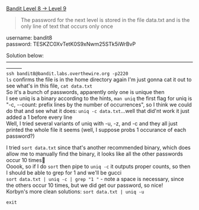 [Bandit Level 8 → Level 9](https://overthewire.org/wargames/bandit/bandit9.html)

> The password for the next level is stored in the file data.txt and is the only line of text that occurs only once  

username: bandit8  
password: TESKZC0XvTetK0S9xNwm25STk5iWrBvP  

Solution below:  
———————————————————————————————————————  
`ssh bandit8@bandit.labs.overthewire.org -p2220`  
`ls` confirms the file is in the home directory again
I'm just gonna cat it out to see what's in this file, `cat data.txt`  
So it's a bunch of passwords, apparently only one is unique then  
I see uniq is a binary according to the hints, `man uniq` the first flag for uniq is "-c, --count: prefix lines by the number of occurrences", so I think we could do that and see what it does: `uniq -c data.txt`...well that did'nt work it just added a 1 before every line  
Well, I tried several variants of uniq with -u, -z, and -c and they all just printed the whole file it seems (well, I suppose probs 1 occurance of each password?)   

I tried `sort data.txt` since that's another recommended binary, which does allow me to manually find the binary, it looks like all the other passwords occur 10 times🤔  
Ooook, so if I do `sort` then pipe to `uniq -c` it outputs proper counts, so then I should be able to grep for 1 and we'll be gucci  
`sort data.txt | uniq -c | grep "1 "` - note a space is necessary, since the others occur 10 times, but we did get our password, so nice!  
Korbyn's more clean solutions: `sort data.txt | uniq -u`

`exit`  